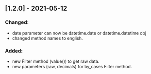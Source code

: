 ## [1.2.0] - 2021-05-12
### Changed:
- date parameter can now be datetime.date or datetime.datetime obj
- changed method names to english.

### Added:
- new Filter method (value()) to get raw data.
- new parameters (raw, decimals) for by_cases Filter method. 
